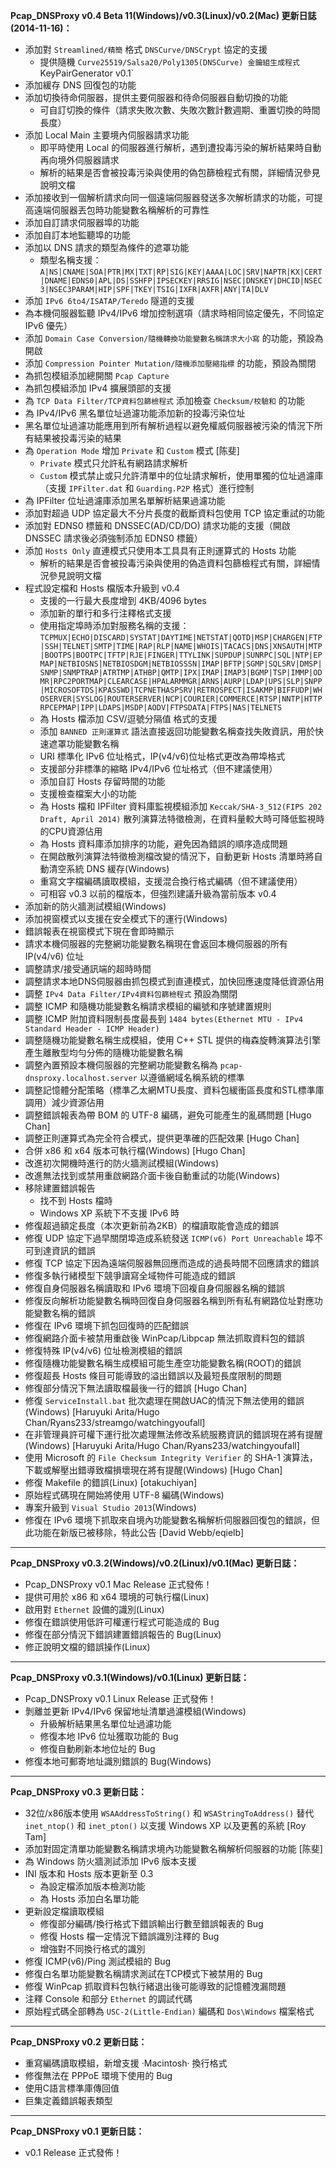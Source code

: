 **Pcap_DNSProxy v0.4 Beta 11(Windows)/v0.3(Linux)/v0.2(Mac) 更新日誌(2014-11-16)：**
* 添加對 `Streamlined/精簡` 格式 `DNSCurve/DNSCrypt` 協定的支援
    * 提供隨機 `Curve25519/Salsa20/Poly1305(DNSCurve) 金鑰組生成程式 `KeyPairGenerator v0.1`
* 添加緩存 DNS 回復包的功能
* 添加切換待命伺服器，提供主要伺服器和待命伺服器自動切換的功能
    * 可自訂切換的條件（請求失敗次數、失敗次數計數週期、重置切換的時間長度）
* 添加 Local Main 主要境內伺服器請求功能
    * 即平時使用 Local 的伺服器進行解析，遇到遭投毒污染的解析結果時自動再向境外伺服器請求
    * 解析的結果是否會被投毒污染與使用的偽包篩檢程式有關，詳細情況參見說明文檔
* 添加接收到一個解析請求向同一個遠端伺服器發送多次解析請求的功能，可提高遠端伺服器丟包時功能變數名稱解析的可靠性
* 添加自訂請求伺服器埠的功能
* 添加自訂本地監聽埠的功能
* 添加以 DNS 請求的類型為條件的遮罩功能
    * 類型名稱支援：`A|NS|CNAME|SOA|PTR|MX|TXT|RP|SIG|KEY|AAAA|LOC|SRV|NAPTR|KX|CERT|DNAME|EDNS0|APL|DS|SSHFP|IPSECKEY|RRSIG|NSEC|DNSKEY|DHCID|NSEC3|NSEC3PARAM|HIP|SPF|TKEY|TSIG|IXFR|AXFR|ANY|TA|DLV`
* 添加 `IPv6 6to4/ISATAP/Teredo` 隧道的支援
* 為本機伺服器監聽 IPv4/IPv6 增加控制選項（請求時相同協定優先，不同協定 IPv6 優先）
* 添加 `Domain Case Conversion/隨機轉換功能變數名稱請求大小寫` 的功能，預設為開啟
* 添加 `Compression Pointer Mutation/隨機添加壓縮指標` 的功能，預設為關閉
* 為抓包模組添加總開關 `Pcap Capture`
* 為抓包模組添加 IPv4 擴展頭部的支援
* 為 `TCP Data Filter/TCP資料包篩檢程式` 添加檢查 `Checksum/校驗和` 的功能
* 為 IPv4/IPv6 黑名單位址過濾功能添加新的投毒污染位址
* 黑名單位址過濾功能應用到所有解析過程以避免權威伺服器被污染的情況下所有結果被投毒污染的結果
* 為 `Operation Mode` 增加 `Private` 和 `Custom` 模式 [陈斐]
  * `Private` 模式只允許私有網路請求解析
  * `Custom` 模式禁止或只允許清單中的位址請求解析，使用單獨的位址過濾庫（支援 `IPFilter.dat` 和 `Guarding.P2P` 格式）進行控制
* 為 IPFilter 位址過濾庫添加黑名單解析結果過濾功能
* 添加對超過 UDP 協定最大不分片長度的截斷資料包使用 TCP 協定重試的功能
* 添加對 EDNS0 標籤和 DNSSEC(AD/CD/DO) 請求功能的支援（開啟 DNSSEC 請求後必須強制添加 EDNS0 標籤）
* 添加 `Hosts Only` 直連模式只使用本工具具有正則運算式的 Hosts 功能
    * 解析的結果是否會被投毒污染與使用的偽造資料包篩檢程式有關，詳細情況參見說明文檔
* 程式設定檔和 Hosts 檔版本升級到 v0.4
    * 支援的一行最大長度增到 4KB/4096 bytes
    * 添加新的單行和多行注釋格式支援
    * 使用指定埠時添加對服務名稱的支援：`TCPMUX|ECHO|DISCARD|SYSTAT|DAYTIME|NETSTAT|QOTD|MSP|CHARGEN|FTP|SSH|TELNET|SMTP|TIME|RAP|RLP|NAME|WHOIS|TACACS|DNS|XNSAUTH|MTP|BOOTPS|BOOTPC|TFTP|RJE|FINGER|TTYLINK|SUPDUP|SUNRPC|SQL|NTP|EPMAP|NETBIOSNS|NETBIOSDGM|NETBIOSSSN|IMAP|BFTP|SGMP|SQLSRV|DMSP|SNMP|SNMPTRAP|ATRTMP|ATHBP|QMTP|IPX|IMAP|IMAP3|BGMP|TSP|IMMP|ODMR|RPC2PORTMAP|CLEARCASE|HPALARMMGR|ARNS|AURP|LDAP|UPS|SLP|SNPP|MICROSOFTDS|KPASSWD|TCPNETHASPSRV|RETROSPECT|ISAKMP|BIFFUDP|WHOSERVER|SYSLOG|ROUTERSERVER|NCP|COURIER|COMMERCE|RTSP|NNTP|HTTPRPCEPMAP|IPP|LDAPS|MSDP|AODV|FTPSDATA|FTPS|NAS|TELNETS`
    * 為 Hosts 檔添加 CSV/逗號分隔值 格式的支援
    * 添加 `BANNED 正則運算式` 語法直接返回功能變數名稱查找失敗資訊，用於快速遮罩功能變數名稱
    * URI 標準化 IPv6 位址格式，IP(v4/v6)位址格式更改為帶埠格式
    * 支援部分非標準的縮略 IPv4/IPv6 位址格式（但不建議使用）
    * 添加自訂 Hosts 存留時間的功能
    * 支援檢查檔案大小的功能
    * 為 Hosts 檔和 IPFilter 資料庫監視模組添加 `Keccak/SHA-3_512(FIPS 202 Draft, April 2014)` 散列演算法特徵檢測，在資料量較大時可降低監視時的CPU資源佔用
    * 為 Hosts 資料庫添加排序的功能，避免因為錯誤的順序造成問題
    * 在開啟散列演算法特徵檢測檔改變的情況下，自動更新 Hosts 清單時將自動清空系統 DNS 緩存(Windows)
    * 重寫文字檔編碼讀取模組，支援混合換行格式編碼（但不建議使用）
    * 可相容 v0.3 以前的檔版本，但強烈建議升級為當前版本 v0.4
* 添加新的防火牆測試模組(Windows)
* 添加視窗模式以支援在安全模式下的運行(Windows)
* 錯誤報表在視窗模式下現在會即時顯示
* 請求本機伺服器的完整網功能變數名稱現在會返回本機伺服器的所有 IP(v4/v6) 位址
* 調整請求/接受通訊端的超時時間
* 調整請求本地DNS伺服器由抓包模式到直連模式，加快回應速度降低資源佔用
* 調整 `IPv4 Data Filter/IPv4資料包篩檢程式` 預設為關閉
* 調整 ICMP 和隨機功能變數名稱請求模組的編號和序號建置規則
* 調整 ICMP 附加資料限制長度最長到 `1484 bytes(Ethernet MTU - IPv4 Standard Header - ICMP Header)`
* 調整隨機功能變數名稱生成模組，使用 C++ STL 提供的梅森旋轉演算法引擎產生離散型均勻分佈的隨機功能變數名稱
* 調整內置預設本機伺服器的完整網功能變數名稱為 `pcap-dnsproxy.localhost.server` 以遵循網域名稱系統的標準
* 調整記憶體分配策略（標準乙太網MTU長度、資料包緩衝區長度和STL標準庫調用）減少資源佔用
* 調整錯誤報表為帶 BOM 的 UTF-8 編碼，避免可能產生的亂碼問題 [Hugo Chan]
* 調整正則運算式為完全符合模式，提供更準確的匹配效果 [Hugo Chan]
* 合併 x86 和 x64 版本可執行檔(Windows) [Hugo Chan]
* 改進初次開機時進行的防火牆測試模組(Windows)
* 改進無法找到或禁用重啟網路介面卡後自動重試的功能(Windows)
* 移除建置錯誤報告
    * 找不到 Hosts 檔時
    * Windows XP 系統下不支援 IPv6 時
* 修復超過額定長度（本次更新前為2KB）的檔讀取能會造成的錯誤
* 修復 UDP 協定下過早關閉埠造成系統發送 `ICMP(v6) Port Unreachable` 埠不可到達資訊的錯誤
* 修復 TCP 協定下因為遠端伺服器無回應而造成的過長時間不回應請求的錯誤
* 修復多執行緒模型下競爭讀寫全域物件可能造成的錯誤
* 修復自身伺服器名稱讀取和 IPv6 環境下回複自身伺服器名稱的錯誤
* 修復反向解析功能變數名稱時回復自身伺服器名稱到所有私有網路位址對應功能變數名稱的錯誤
* 修復在 IPv6 環境下抓包回復時的匹配錯誤
* 修復網路介面卡被禁用重啟後 WinPcap/Libpcap 無法抓取資料包的錯誤
* 修復特殊 IP(v4/v6) 位址檢測模組的錯誤
* 修復隨機功能變數名稱生成模組可能生產空功能變數名稱(ROOT)的錯誤
* 修復超長 Hosts 條目可能導致的溢出錯誤以及最短長度限制的問題
* 修復部分情況下無法讀取檔最後一行的錯誤 [Hugo Chan]
* 修復 `ServiceInstall.bat` 批次處理在開啟UAC的情況下無法使用的錯誤(Windows) [Haruyuki Arita/Hugo Chan/Ryans233/streamgo/watchingyoufall]
* 在非管理員許可權下運行批次處理無法修改系統服務資訊的錯誤現在將有提醒(Windows) [Haruyuki Arita/Hugo Chan/Ryans233/watchingyoufall]
* 使用 Microsoft 的 `File Checksum Integrity Verifier` 的 SHA-1 演算法，下載或解壓出錯導致檔損壞現在將有提醒(Windows) [Hugo Chan]
* 修復 Makefile 的錯誤(Linux) [otakuchiyan]
* 原始程式碼現在開始將使用 UTF-8 編碼(Windows)
* 專案升級到 `Visual Studio 2013`(Windows)
* 修復在 IPv6 環境下抓取來自境內功能變數名稱解析伺服器回復包的錯誤，但此功能在新版已被移除，特此公告 [David Webb/eqielb]

---

**Pcap_DNSProxy v0.3.2(Windows)/v0.2(Linux)/v0.1(Mac) 更新日誌：**<br />
* Pcap_DNSProxy v0.1 Mac Release 正式發佈！
* 提供可用於 x86 和 x64 環境的可執行檔(Linux)
* 啟用對 `Ethernet` 設備的識別(Linux)
* 修復在錯誤使用低許可權運行程式可能造成的 Bug
* 修復在部分情況下錯誤建置錯誤報告的 Bug(Linux)
* 修正說明文檔的錯誤操作(Linux)

---

**Pcap_DNSProxy v0.3.1(Windows)/v0.1(Linux) 更新日誌：**<br />
* Pcap_DNSProxy v0.1 Linux Release 正式發佈！
* 剝離並更新 IPv4/IPv6 保留地址清單過濾模組(Windows)
   * 升級解析結果黑名單位址過濾功能
   * 修復本地 IPv6 位址獲取功能的 Bug
   * 修復自動刷新本地位址的 Bug
* 修復本地可郵寄地址識別錯誤的 Bug(Windows)

---

**Pcap_DNSProxy v0.3 更新日誌：**<br />
* 32位/x86版本使用 `WSAAddressToString()` 和 `WSAStringToAddress()` 替代 `inet_ntop()` 和 `inet_pton()` 以支援 Windows XP 以及更舊的系統 [Roy Tam]
* 添加對固定清單功能變數名稱請求境內功能變數名稱解析伺服器的功能 [陈斐]
* 為 Windows 防火牆測試添加 IPv6 版本支援
* INI 版本和 Hosts 版本更新至 0.3
    * 為設定檔添加版本檢測功能
    * 為 Hosts 添加白名單功能
* 更新設定檔讀取模組
    * 修復部分編碼/換行格式下錯誤輸出行數至錯誤報表的 Bug
    * 修復 Hosts 檔一定情況下錯誤識別注釋的 Bug
    * 增強對不同換行格式的識別
* 修復 ICMP(v6)/Ping 測試模組的 Bug
* 修復白名單功能變數名稱請求測試在TCP模式下被禁用的 Bug
* 修復 WinPcap 抓取資料包執行緒退出後可能導致的記憶體洩漏問題
* 注釋 Console 和部分 `Ethernet` 的調試代碼
* 原始程式碼全部轉為 `USC-2(Little-Endian)` 編碼和 `Dos\Windows` 檔案格式

---

**Pcap_DNSProxy v0.2 更新日誌：**<br />
* 重寫編碼讀取模組，新增支援 ·Macintosh· 換行格式
* 修復無法在 PPPoE 環境下使用的 Bug
* 使用C語言標準庫傳回值
* 巨集定義錯誤報表類型

---

**Pcap_DNSProxy v0.1 更新日誌：**<br />
* v0.1 Release 正式發佈！